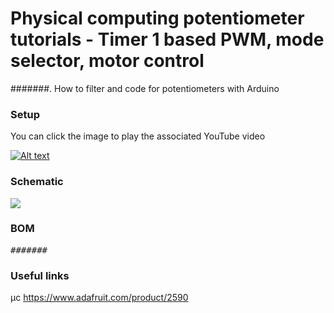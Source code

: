 # Physical computing potentiometer tutorials - Timer 1 based PWM, mode selector, motor control  

#######. How to filter and code for potentiometers with Arduino

### Setup

You can click the image to play the associated YouTube video

[![Alt text](Assets/#######.jpg)](https://www.youtube.com/watch?v=#######)

### Schematic

![](Assets/#######.png)

### BOM

<pre>
#######
</pre>  

### Useful links  

μc https://www.adafruit.com/product/2590  
